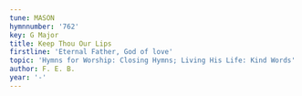 ```yaml
---
tune: MASON
hymnnumber: '762'
key: G Major
title: Keep Thou Our Lips
firstline: 'Eternal Father, God of love'
topic: 'Hymns for Worship: Closing Hymns; Living His Life: Kind Words'
author: F. E. B.
year: '-'
---
```

